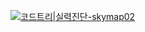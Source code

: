 [![코드트리|실력진단-skymap02](https://banner.codetree.ai/v1/banner/skymap02)](https://www.codetree.ai/profiles/skymap02)
